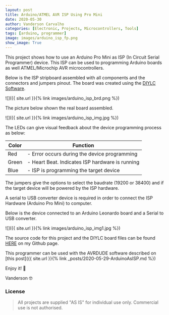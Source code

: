 ```yaml
---
layout: post
title: Arduino/ATMEL AVR ISP Using Pro Mini
date: 2020-05-30
author: Vanderson Carvalho
categories: [Electronic, Projects, Microcontrollers, Tools]
tags: [arduino, programmer]
image: images/arduino_isp_fp.png
show_image: True
---
```

This project shows how to use an Arduino Pro Mini as ISP (In Circuit Serial Programmer) device. This ISP can be used to programming Arduino boards as well ATMEL/Microchip AVR microcontrollers. 

Below is the ISP stripboard assembled with all components and the connectors and jumpers pinout. The board was created using the [DIYLC Software](https://github.com/bancika/diy-layout-creator/releases).

![]({{ site.url }}{% link images/arduino_isp_brd.png %})

The picture below shown the real board assembled.

![]({{ site.url }}{% link images/arduino_isp_img.jpg %})


The LEDs can give visual feedback about the device programming process as below:

Color | Function
--- | ---
Red | - Error occurs during the device programming
Green | - Heart Beat. Indicates ISP hardware is running
Blue | - ISP is programming the target device  

>

The jumpers give the options to select the baudrate (19200 or 38400) and if the target device will be powered by the ISP hardware. 

A serial to USB converter device is required in order to connect the ISP Hardware (Arduino Pro Mini) to computer. 

Below is the device connected to an Arduino Leonardo board and a Serial to USB converter.

![]({{ site.url }}{% link images/arduino_isp_img1.jpg %})


The source code for this project and the DIYLC board files can be found [HERE](https://github.com/vandersonpc/MyArduinoISP) on my Github page.

This programmer can be used with the AVRDUDE software described on [this post]({{ site.url }}{% link _posts/2020-05-29-ArduinoAsISP.md %})

Enjoy it! 🖖 

Vanderson 🤓

### License 
>

>All projects are supplied "AS IS" for individual use only. Commercial use is not authorised.  

 